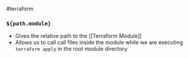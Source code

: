 #terraform 


### ``${path.module}``
- Gives the relative path to the [[Terraform Module]]
- Allows us to call call files inside the module while we are executing ``terraform apply`` in the root module directory